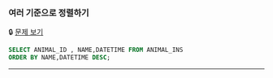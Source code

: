 ### 여러 기준으로 정렬하기


🔒 [문제 보기](https://school.programmers.co.kr/learn/courses/30/lessons/59404)

```SQL
SELECT ANIMAL_ID , NAME,DATETIME FROM ANIMAL_INS
ORDER BY NAME,DATETIME DESC;

```


------
